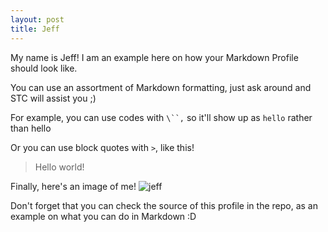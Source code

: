 ```yaml
---
layout: post
title: Jeff
---
```


My name is Jeff! I am an example here on how your Markdown Profile should look like.

You can use an assortment of Markdown formatting, just ask around and STC will assist you ;)

For example, you can use codes with `\``,` so it'll show up as `hello` rather than hello

Or you can use block quotes with `>`, like this!
> Hello world!

Finally, here's an image of me!
![jeff](https://images-na.ssl-images-amazon.com/images/I/81RNq8gvBFL._SY606_.jpg)

Don't forget that you can check the source of this profile in the repo, as an example on what you can do in Markdown :D